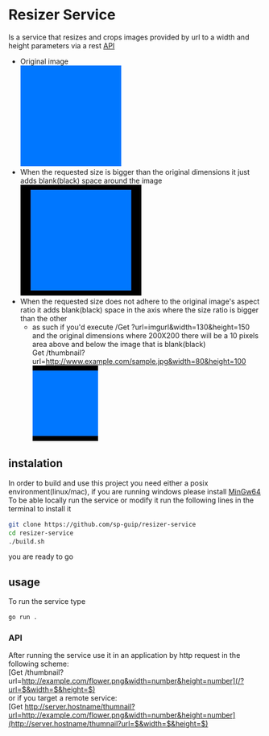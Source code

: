 # Resizer Service
Is a service that resizes and crops images provided by url to a width and height parameters via a rest [API](#API)
* Original image \
    ![OriginalImage](og_square.png "OG image")
* When the requested size is bigger than the original dimensions it just adds blank(black) space around the image \
    ![OriginalImage](square_enlarged.jpg "OG image")
* When the requested size does not adhere to the original image's aspect ratio it adds blank(black) space in the axis where the size ratio is bigger than the other
    * as such if you'd execute /Get ?url=imgurl&width=130&height=150 \
    and the original dimensions where 200X200 there will be a 10 pixels area above and below the image that is blank(black) \
    Get /thumbnail?url=http://www.example.com/sample.jpg&width=80&height=100 \
    ![croppedImage](cropped_square.jpg "CroppedImage")


## instalation
In order to build and use this project you need either a posix environment(linux/mac), if you are running windows please install [MinGw64](http://mingw-w64.org/doku.php) \
To be able locally run the service or modify it run the following lines in the terminal to install it
```bash
git clone https://github.com/sp-guip/resizer-service
cd resizer-service
./build.sh
```
you are ready to go 

## usage
To run the service type
```bash
go run .
```
### API
After running the service use it in an application by http request in the following scheme: \
[Get /thumbnail?url=http://example.com/flower.png&width=number&height=number](/?url=$&width=$&height=$) \
or if you target a remote service: \
[Get http://server.hostname/thumnail?url=http://example.com/flower.png&width=number&height=number](http://server.hostname/thumnail?url=$&width=$&height=$)
